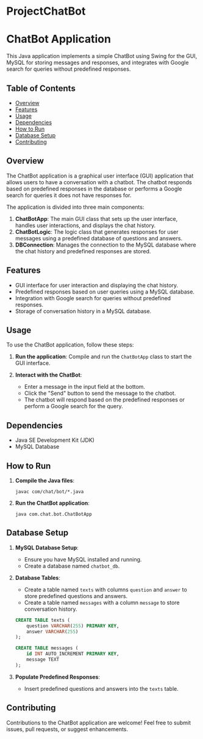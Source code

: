 # ProjectChatBot

# ChatBot Application

This Java application implements a simple ChatBot using Swing for the GUI, MySQL for storing messages and responses, and integrates with Google search for queries without predefined responses.

## Table of Contents

- [Overview](#overview)
- [Features](#features)
- [Usage](#usage)
- [Dependencies](#dependencies)
- [How to Run](#how-to-run)
- [Database Setup](#database-setup)
- [Contributing](#contributing)


## Overview

The ChatBot application is a graphical user interface (GUI) application that allows users to have a conversation with a chatbot. The chatbot responds based on predefined responses in the database or performs a Google search for queries it does not have responses for.

The application is divided into three main components:
1. **ChatBotApp**: The main GUI class that sets up the user interface, handles user interactions, and displays the chat history.
2. **ChatBotLogic**: The logic class that generates responses for user messages using a predefined database of questions and answers.
3. **DBConnection**: Manages the connection to the MySQL database where the chat history and predefined responses are stored.

## Features

- GUI interface for user interaction and displaying the chat history.
- Predefined responses based on user queries using a MySQL database.
- Integration with Google search for queries without predefined responses.
- Storage of conversation history in a MySQL database.

## Usage

To use the ChatBot application, follow these steps:

1. **Run the application**: Compile and run the `ChatBotApp` class to start the GUI interface.

2. **Interact with the ChatBot**:
   - Enter a message in the input field at the bottom.
   - Click the "Send" button to send the message to the chatbot.
   - The chatbot will respond based on the predefined responses or perform a Google search for the query.

## Dependencies

- Java SE Development Kit (JDK)
- MySQL Database

## How to Run

1. **Compile the Java files**:
   ```
   javac com/chat/bot/*.java
   ```

2. **Run the ChatBot application**:
   ```
   java com.chat.bot.ChatBotApp
   ```

## Database Setup

1. **MySQL Database Setup**:
   - Ensure you have MySQL installed and running.
   - Create a database named `chatbot_db`.

2. **Database Tables**:
   - Create a table named `texts` with columns `question` and `answer` to store predefined questions and answers.
   - Create a table named `messages` with a column `message` to store conversation history.

   ```sql
   CREATE TABLE texts (
       question VARCHAR(255) PRIMARY KEY,
       answer VARCHAR(255)
   );

   CREATE TABLE messages (
       id INT AUTO_INCREMENT PRIMARY KEY,
       message TEXT
   );
   ```

3. **Populate Predefined Responses**:
   - Insert predefined questions and answers into the `texts` table.

## Contributing

Contributions to the ChatBot application are welcome! Feel free to submit issues, pull requests, or suggest enhancements.

